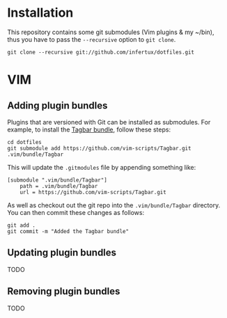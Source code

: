 Installation
============

This repository contains some git submodules (Vim plugins & my ~/bin), thus you
have to pass the `--recursive` option to `git clone`.

    git clone --recursive git://github.com/infertux/dotfiles.git


VIM
===

Adding plugin bundles
---------------------

Plugins that are versioned with Git can be installed as submodules. For example,
to install the [Tagbar bundle][Tagbar], follow these steps:

    cd dotfiles
    git submodule add https://github.com/vim-scripts/Tagbar.git .vim/bundle/Tagbar

This will update the `.gitmodules` file by appending something like:

    [submodule ".vim/bundle/Tagbar"]
        path = .vim/bundle/Tagbar
        url = https://github.com/vim-scripts/Tagbar.git

As well as checkout out the git repo into the
`.vim/bundle/Tagbar` directory. You can then commit these changes
as follows:

    git add .
    git commit -m "Added the Tagbar bundle"

Updating plugin bundles
-----------------------

TODO

Removing plugin bundles
-----------------------

TODO


[Tagbar]: https://github.com/vim-scripts/Tagbar

